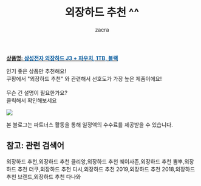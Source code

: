 ﻿---
layout: post
title:  "외장하드 추천 ^^"
author: zacra
categories: [ 아이템 ]
tags: [외장하드 추천,외장하드 추천 클리앙,외장하드 추천 퀘이사존,외장하드 추천 뽐뿌,외장하드 추천 더쿠,외장하드 추천 디시,외장하드 추천 2019,외장하드 추천 2018,외장하드 추천 브랜드,외장하드 추천 다나와]
image: https://static.coupangcdn.com/image/product/image/vendoritem/2017/12/11/3095674283/d9ecc13b-aa47-4eda-aa1f-0fcaff1b47b7.jpg 
description: "쿠팡에서 외장하드 추천 관련 키워드로 가장 고객 선호도가 높은 제품이랍니다."
rating: 4.5
---

<a href="https://link.coupang.com/re/AFFSDP?lptag=AF8407795&pageKey=14820708&itemId=61155494&vendorItemId=3095674283&traceid=V0-153-4e912344143c1715"><b>상품명: <font color='#01579B'>삼성전자 외장하드 J3 + 파우치, 1TB, 블랙</font></b></a>

인기 좋은 상품만 추천해요!<br/>
쿠팡에서 "외장하드 추천" 와 관련해서 선호도가 가장 높은 제품이에요!<br/><br/>
무슨 긴 설명이 필요한가요?  
클릭해서 확인해보세요


<a href="https://link.coupang.com/re/AFFSDP?lptag=AF8407795&pageKey=14820708&itemId=61155494&vendorItemId=3095674283&traceid=V0-153-4e912344143c1715"><img src="https://thumbnail6.coupangcdn.com/thumbnails/remote/q89/image/retail/images/37008115871535-1fbd1cee-fb86-4849-978c-d5af71421a99.jpg"></a> 

본 블로그는 파트너스 활동을 통해 일정액의 수수료를 제공받을 수 있습니다.

## 참고: 관련 검색어    
외장하드 추천,외장하드 추천 클리앙,외장하드 추천 퀘이사존,외장하드 추천 뽐뿌,외장하드 추천 더쿠,외장하드 추천 디시,외장하드 추천 2019,외장하드 추천 2018,외장하드 추천 브랜드,외장하드 추천 다나와
